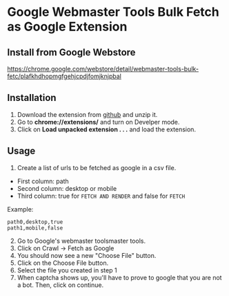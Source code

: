 # Google Webmaster Tools Bulk Fetch as Google Extension
## Install from Google Webstore
https://chrome.google.com/webstore/detail/webmaster-tools-bulk-fetc/plafkhdhopmgfgehjcpdjfomjknjpbal

## Installation
1. Download the extension from [github](https://github.com/noitcudni/google-webmaster-tools-bulk-fetch-as-google/archive/master.zip) and unzip it.
2. Go to **chrome://extensions/** and turn on Develper mode.
3. Click on **Load unpacked extension . . .** and load the extension.

## Usage
1. Create a list of urls to be fetched as google in a csv file.
  * First column: path
  * Second column: desktop or mobile
  * Third column: true for `FETCH AND RENDER` and false for `FETCH`

Example:
```
path0,desktop,true
path1,mobile,false
```

2. Go to Google's webmaster toolsmaster tools.
3. Click on Crawl -> Fetch as Google
4. You should now see a new "Choose File" button.
5. Click on the Choose File button.
6. Select the file you created in step 1
7. When captcha shows up, you'll have to prove to google that you are not a bot. Then, click on continue.
